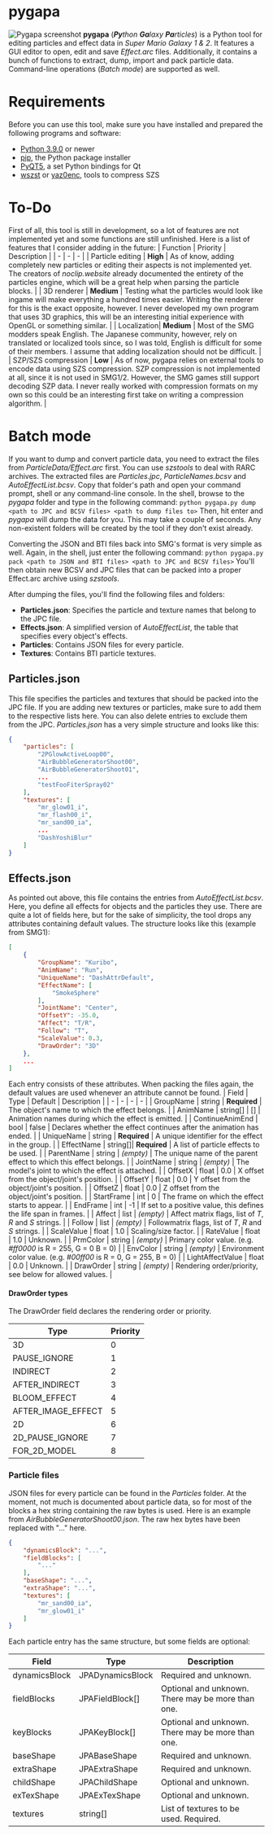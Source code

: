 
# pygapa
![Pygapa screenshot](screenshot.png)
**pygapa** (***Py**thon **Ga**laxy **Pa**rticles*) is a Python tool for editing particles and effect data in *Super Mario Galaxy 1 & 2*. It features a GUI editor to open, edit and save *Effect.arc* files. Additionally, it contains a bunch of functions to extract, dump, import and pack particle data. Command-line operations (*Batch mode*) are supported as well.

# Requirements
Before you can use this tool, make sure you have installed and prepared the following programs and software:
- [Python 3.9.0](https://www.python.org/) or newer
- [pip](https://pypi.org/project/pip/), the Python package installer
- [PyQT5](https://pypi.org/project/PyQt5/), a set Python bindings for Qt
- [wszst](https://szs.wiimm.de/wszst/) or [yaz0enc](http://www.amnoid.de/gc/yaz0enc.zip), tools to compress SZS

# To-Do
First of all, this tool is still in development, so a lot of features are not implemented yet and some functions are still unfinished. Here is a list of features that I consider adding in the future:
| Function | Priority | Description |
| - | - | - |
| Particle editing | **High** | As of know, adding completely new particles or editing their aspects is not implemented yet. The creators of *noclip.website* already documented the entirety of the particles engine, which will be a great help when parsing the particle blocks. |
| 3D renderer | **Medium** | Testing what the particles would look like ingame will make everything a hundred times easier. Writing the renderer for this is the exact opposite, however. I never developed my own program that uses 3D graphics, this will be an interesting initial experience with OpenGL or something similar. |
| Localization| **Medium** | Most of the SMG modders speak English. The Japanese community, however, rely on translated or localized tools since, so I was told, English is difficult for some of their members. I assume that adding localization should not be difficult. |
| SZP/SZS compression | **Low** | As of now, pygapa relies on external tools to encode data using SZS compression. SZP compression is not implemented at all, since it is not used in SMG1/2. However, the SMG games still support decoding SZP data. I never really worked with compression formats on my own so this could be an interesting first take on writing a compression algorithm. |

# Batch mode
If you want to dump and convert particle data, you need to extract the files from *ParticleData/Effect.arc* first. You can use *szstools* to deal with RARC archives. The extracted files are *Particles.jpc*, *ParticleNames.bcsv* and *AutoEffectList.bcsv*. Copy that folder's path and open your command prompt, shell or any command-line console. In the shell, browse to the *pygapa* folder and type in the following command:
``python pygapa.py dump <path to JPC and BCSV files> <path to dump files to>``
Then, hit enter and *pygapa* will dump the data for you. This may take a couple of seconds. Any non-existent folders will be created by the tool if they don't exist already.

Converting the JSON and BTI files back into SMG's format is very simple as well. Again, in the shell, just enter the following command:
``python pygapa.py pack <path to JSON and BTI files> <path to JPC and BCSV files>``
You'll then obtain new BCSV and JPC files that can be packed into a proper Effect.arc archive using *szstools*.

After dumping the files, you'll find the following files and folders:
- **Particles.json**: Specifies the particle and texture names that belong to the JPC file.
- **Effects.json**: A simplified version of *AutoEffectList*, the table that specifies every object's effects.
- **Particles**: Contains JSON files for every particle.
- **Textures**: Contains BTI particle textures.

## Particles.json
This file specifies the particles and textures that should be packed into the JPC file. If you are adding new textures or particles, make sure to add them to the respective lists here. You can also delete entries to exclude them from the JPC. *Particles.json* has a very simple structure and looks like this:
```json
{
	"particles": [
		"2PGlowActiveLoop00",
		"AirBubbleGeneratorShoot00",
		"AirBubbleGeneratorShoot01",
		...
		"testFooFiterSpray02"
	],
	"textures": [
		"mr_glow01_i",
		"mr_flash00_i",
		"mr_sand00_ia",
		...
		"DashYoshiBlur"
	]
}
```

## Effects.json
As pointed out above, this file contains the entries from *AutoEffectList.bcsv*. Here, you define all effects for  objects and the particles they use. There are quite a lot of fields here, but for the sake of simplicity, the tool drops any attributes containing default values. The structure looks like this (example from SMG1):
```json
[
    {
        "GroupName": "Kuribo",
        "AnimName": "Run",
        "UniqueName": "DashAttrDefault",
        "EffectName": [
            "SmokeSphere"
        ],
        "JointName": "Center",
        "OffsetY": -35.0,
        "Affect": "T/R",
        "Follow": "T",
        "ScaleValue": 0.3,
        "DrawOrder": "3D"
    },
    ...
]
```
Each entry consists of these attributes. When packing the files again, the default values are used whenever an attribute cannot be found.
| Field | Type | Default | Description |
| - | - | - | - |
| GroupName | string | **Required** | The object's name to which the effect belongs. |
| AnimName | string[] | [] | Animation names during which the effect is emitted. |
| ContinueAnimEnd | bool | false | Declares whether the effect continues after the animation has ended. |
| UniqueName | string | **Required** | A unique identifier for the effect in the group. |
| EffectName | string[]| **Required** | A list of particle effects to be used. |
| ParentName | string | *(empty)* | The unique name of the parent effect to which this effect belongs. |
| JointName | string | *(empty)* | The model's joint to which the effect is attached. |
| OffsetX | float | 0.0 | X offset from the object/joint's position. |
| OffsetY | float | 0.0 | Y offset from the object/joint's position. |
| OffsetZ | float | 0.0 | Z offset from the object/joint's position. |
| StartFrame | int | 0 | The frame on which the effect starts to appear. |
| EndFrame | int | -1 | If set to a positive value, this defines the life span in frames. |
| Affect | list | *(empty)* | Affect matrix flags, list of *T*, *R* and *S* strings. |
| Follow | list | *(empty)* | Followmatrix flags, list of *T*, *R* and *S* strings. |
| ScaleValue | float | 1.0 | Scaling/size factor. |
| RateValue | float | 1.0 | Unknown. |
| PrmColor | string | *(empty)* | Primary color value. (e.g. *#ff0000* is R = 255, G = 0 B = 0) |
| EnvColor | string | *(empty)* | Environment color value. (e.g. *#00ff00* is R = 0, G = 255, B = 0) |
| LightAffectValue | float | 0.0 | Unknown. |
| DrawOrder | string | *(empty)* | Rendering order/priority, see below for allowed values. |

#### DrawOrder types
The DrawOrder field declares the rendering order or priority.

| Type | Priority |
| - | - |
| 3D | 0 |
| PAUSE_IGNORE | 1 |
| INDIRECT | 2 |
| AFTER_INDIRECT | 3 |
| BLOOM_EFFECT | 4 |
| AFTER_IMAGE_EFFECT | 5 |
| 2D | 6 |
| 2D_PAUSE_IGNORE | 7 |
| FOR_2D_MODEL | 8 |

### Particle files
JSON files for every particle can be found in the *Particles* folder. At the moment, not much is documented about particle data, so for most of the blocks a hex string containing the raw bytes is used. Here is an example from *AirBubbleGeneratorShoot00.json*. The raw hex bytes have been replaced with "..." here.
```json
{
    "dynamicsBlock": "...",
    "fieldBlocks": [
        "..."
    ],
    "baseShape": "...",
    "extraShape": "...",
    "textures": [
        "mr_sand00_ia",
        "mr_glow01_i"
    ]
}
```
Each particle entry has the same structure, but some fields are optional:

| Field | Type | Description |
| - | - | - |
| dynamicsBlock | JPADynamicsBlock | Required and unknown. |
| fieldBlocks | JPAFieldBlock[] | Optional and unknown. There may be more than one. |
| keyBlocks | JPAKeyBlock[] | Optional and unknown. There may be more than one. |
| baseShape | JPABaseShape | Required and unknown. |
| extraShape | JPAExtraShape | Required and unknown. |
| childShape | JPAChildShape | Optional and unknown. |
| exTexShape | JPAExTexShape | Optional and unknown. |
| textures | string[] | List of textures to be used. Required. |
